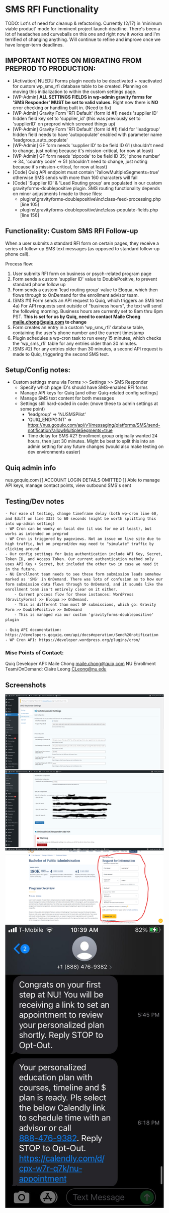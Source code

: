 # SMS RFI Functionality

TODO: Lot's of need for cleanup & refactoring. Currently (2/17) in 'minimum viable product' mode for imminent project launch deadline. There's been a lot of headaches and curveballs on this one and right now it works and I'm terrified of changing anything. Will continue to refine and improve once we have longer-term deadlines.

## IMPORTANT NOTES ON MIGRATING FROM PREPROD TO PRODUCTION:
 - [Activation] NUEDU Forms plugin needs to be deactivated + reactivated for custom wp_sms_rfi database table to be created. Planning on moving this initialization to within the custom settings page.
 - [WP-Admin] **ALL SETTINGS FIELDS in wp-admin gravity forms for 'SMS Responder' MUST be set to valid values.** Right now there is **NO** error checking or handling built in. (Need to fix)
 - [WP-Admin] Gravity Form 'RFI Default' (form id #1) needs 'supplier ID' hidden field key set to 'supplier_id' (this was previously set to 'supplierID' on preprod which screwed things up)
 - [WP-Admin] Gravity Form 'RFI Default' (form id #1) field for 'leadgroup' hidden field needs to have 'autopopulate' enabled with parameter name 'leadgroup_auto_populate'
 - [WP-Admin] GF form needs 'supplier ID' to be field ID 61 (shouldn't need to change, just noting because it's mission-critical, for now at least)
 - [WP-Admin] GF form needs 'zipcode' to be field ID 35; 'phone number' => 34, 'country code' => 51 (shouldn't need to change, just noting because it's mission-critical, for now at least)
 - [Code] Quiq API endpoint must contain '?allowMultipleSegments=true' otherwise SMS sends with more than 160 characters will fail
 - [Code] 'Supplier ID' & 'Lead Routing group' are populated in our custom gravityforms-doublepositive plugin. SMS routing functionality depends on minor adjustments I made to those files:
	- plugins\gravityforms-doublepositive\inc\class-feed-processing.php [line 105]
	- plugins\gravityforms-doublepositive\inc\class-populate-fields.php [line 156]

## Functionality: Custom SMS RFI Follow-up
When a user submits a standard RFI form on certain pages, they receive a series of follow-up SMS text messages (as opposed to standard follow-up phone call).

Process flow:
1) User submits RFI form on business or psych-related program page
2) Form sends a custom 'supplier ID' value to DoublePositive, to prevent standard phone follow up
3) Form sends a custom 'lead routing group' value to Eloqua, which then flows through to OnDemand for the enrollment advisor team.
4) (SMS #1) Form sends an API request to Quiq, which triggers an SMS text
4a) For API requests sent outside of "business hours", the text will send the following morning. Business hours are currently set to 8am thru 6pm PST. **This is set for us by Quiq, need to contact Maile Chong <maile.chong@quiq.com> to change**
5) Form creates an entry in a custom 'wp_sms_rfi' database table, containing the user's phone number and the current timestamp
6) Plugin schedules a wp-cron task to run every 15 minutes, which checks the 'wp_sms_rfi' table for any entries older than 30 minutes.
7) (SMS #2) For any entries older than 30 minutes, a second API request is made to Quiq, triggering the second SMS text.

## Setup/Config notes:
- Custom settings menu via Forms >> Settings >> SMS Responder
	- Specify which page ID's should have SMS-enabled RFI forms
	- Manage API keys for Quiq [and other Quiq-related config settings]
	- Manage SMS text content for both messages
	- Settings still hard-coded in code: (move these to admin settings at some point)
		- 'leadgroup' => 'NUSMSPilot'
		- 'QUIQ_ENDPOINT' => https://nus.goquiq.com/api/v1/messaging/platforms/SMS/send-notification?allowMultipleSegments=true
		- Time delay for SMS #2? Enrollment group originally wanted 24 hours, then just 30 minutes. Might be best to split this into an admin setting for any future changes (would also make testing on dev environments easier)

## Quiq admin info
nus.goquiq.com
[[ ACCOUNT LOGIN DETAILS OMITTED ]]
Able to manage API keys, manage contact points, view outbound SMS's sent

## Testing/Dev notes
	- For ease of testing, change timeframe delay (both wp-cron line 60, and $diff on line 333) to 60 seconds (might be worth splitting this into wp-admin setting)
	- WP Cron can be wonky on local dev (it was for me at least), but works as intended on preprod
	- WP Cron is triggered by pageviews. Not an issue on live site due to high traffic, but on preprod/dev may need to "simulate" traffic by clicking around
	- Our config settings for Quiq authentication include API Key, Secret, Token ID, and Access Token. Our current authentication method only uses API Key + Secret, but included the other two in case we need it in the future.
	- NU Enrollment team needs to see these form submission leads somehow marked as 'SMS' in OnDemand. There was lots of confusion as to how our form submission data flows through to OnDemand, and it sounds like the enrollment team isn't entirely clear on it either.
		- Current process flow for these instances: WordPress (GravityForms) >> Eloqua >> OnDemand.
		- This is different than most GF submissions, which go: Gravity Form >> DoublePositive >> OnDemand
		- This is managed via our custom 'gravityforms-doublepositive' plugin

	- Quiq API documentation: https://developers.goquiq.com/api/docs#operation/Send%20notification
	- WP Cron API: https://developer.wordpress.org/plugins/cron/


### Misc Points of Contact:
Quiq Developer API: Maile Chong <maile.chong@quiq.com>
NU Enrollment Team/OnDemand: Claire Leong <CLeong@nu.edu>



## Screenshots
![Screenshot 1](/screenshots/sms-1.png?raw=true "Custom Settings Page 1")
![Screenshot 2](/screenshots/sms-2.png?raw=true "Custom Settings Page 2")
![Screenshot 3](/screenshots/sms-3.png?raw=true "RFI Form Front End")
![Screenshot 4](/screenshots/sms-4.jpg?raw=true "SMS Text Results")